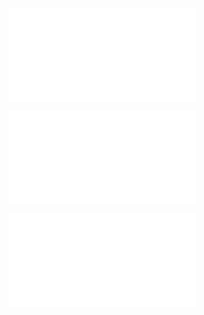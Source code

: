 ![@](steps/Updated%20Concept.23c26e0f.md)

![@](steps/Updated%20TypeScript%20Code.88f22492.md)

![@](steps/Prompt.c733f568.md)